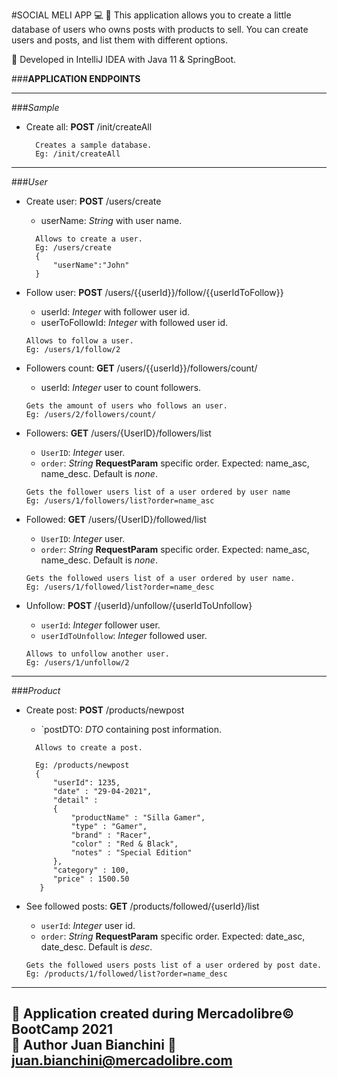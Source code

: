 #SOCIAL MELI APP :computer:
:penguin: This application allows you to create a little database of users who owns posts with products to sell. You 
can 
create users and posts, and list them with different options.

:memo: Developed in IntelliJ IDEA with Java 11 & SpringBoot.

###**APPLICATION ENDPOINTS**

---
###_Sample_
* Create all: **POST** /init/createAll
  ``` 
    Creates a sample database.
    Eg: /init/createAll
    ```

---
###_User_


  
* Create user: **POST** /users/create
    * userName: _String_ with user name.  

  ``` 
    Allows to create a user.
    Eg: /users/create
    {
        "userName":"John"
    }
    ```

* Follow user: **POST** /users/{{userId}}/follow/{{userIdToFollow}}
    * userId: _Integer_ with follower user id.
    * userToFollowId: _Integer_ with followed user id.  
    
    ``` 
    Allows to follow a user.
    Eg: /users/1/follow/2
    ```

* Followers count: **GET** /users/{{userId}}/followers/count/
    * userId: _Integer_ user to count followers.
    
    ``` 
    Gets the amount of users who follows an user.
    Eg: /users/2/followers/count/
    ```
    

* Followers: **GET** /users/{UserID}/followers/list
    * `UserID`: _Integer_ user.
    * `order`: _String_ **RequestParam** specific order. Expected: name_asc, name_desc. Default is _none_.
      
    ```
    Gets the follower users list of a user ordered by user name
    Eg: /users/1/followers/list?order=name_asc
  ```

* Followed: **GET** /users/{UserID}/followed/list
    * `UserID`: _Integer_ user.
    * `order`: _String_ **RequestParam** specific order. Expected: name_asc, name_desc. Default is _none_.  
    ```
    Gets the followed users list of a user ordered by user name.
    Eg: /users/1/followed/list?order=name_desc
   ```

* Unfollow: **POST** /{userId}/unfollow/{userIdToUnfollow}
    * `userId`: _Integer_ follower user.
    * `userIdToUnfollow`: _Integer_ followed user.  
    ```
    Allows to unfollow another user.
    Eg: /users/1/unfollow/2
  ```
---
###_Product_
* Create post: **POST** /products/newpost
    * `postDTO: _DTO_ containing post information.

  ``` 
    Allows to create a post.
  
    Eg: /products/newpost
    {
        "userId": 1235,
        "date" : "29-04-2021",
        "detail" :
        { 
            "productName" : "Silla Gamer",
            "type" : "Gamer",
            "brand" : "Racer",
            "color" : "Red & Black",
            "notes" : "Special Edition"
        },
        "category" : 100,
        "price" : 1500.50
     }
    ```
  
* See followed posts: **GET** /products/followed/{userId}/list
    * `userId`: _Integer_ user id.
    * `order`: _String_ **RequestParam** specific order. Expected: date_asc, date_desc. Default is _desc_.

    ```
    Gets the followed users posts list of a user ordered by post date.
    Eg: /products/1/followed/list?order=name_desc
   ```
  
---
:office: **Application created during Mercadolibre&copy; BootCamp 2021**  
:bust_in_silhouette: **Author** Juan Bianchini :email: juan.bianchini@mercadolibre.com  
---